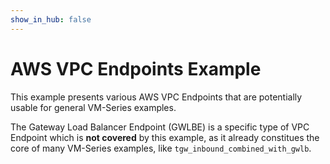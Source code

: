 ```yaml
---
show_in_hub: false
---
```

# AWS VPC Endpoints Example

This example presents various AWS VPC Endpoints that are potentially usable for
general VM-Series examples.

The Gateway Load Balancer Endpoint (GWLBE) is a specific type of VPC Endpoint
which is **not covered** by this example, as it already constitues the core of
many VM-Series examples, like `tgw_inbound_combined_with_gwlb`.
